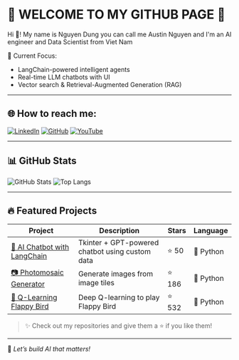 # 👋 WELCOME TO MY GITHUB PAGE 👋
Hi 👋! My name is Nguyen Dung you can call me Austin Nguyen and I'm an AI engineer and Data Scientist from Viet Nam

📌 Current Focus:
- LangChain-powered intelligent agents
- Real-time LLM chatbots with UI
- Vector search & Retrieval-Augmented Generation (RAG)

---

## 🌐 How to reach me:

[![LinkedIn](https://img.shields.io/badge/-LinkedIn-blue?logo=linkedin&style=flat)](https://linkedin.com/in/your-profile)
[![GitHub](https://img.shields.io/badge/-GitHub-black?logo=github&style=flat)](https://github.com/your-username)
[![YouTube](https://img.shields.io/badge/-YouTube-red?logo=youtube&style=flat)](https://youtube.com/@your-channel)

---

## 📊 GitHub Stats

![GitHub Stats](https://github-readme-stats.vercel.app/api?username=your-username&show_icons=true&theme=radical)
![Top Langs](https://github-readme-stats.vercel.app/api/top-langs/?username=your-username&layout=compact&theme=radical)

---

## 🔥 Featured Projects

| Project | Description | Stars | Language |
|--------|-------------|-------|----------|
| [💬 AI Chatbot with LangChain](https://github.com/your-username/ai-chatbot-llms) | Tkinter + GPT-powered chatbot using custom data | ⭐️ 50 | 🐍 Python |
| [📷 Photomosaic Generator](https://github.com/your-username/photomosaic-generator) | Generate images from image tiles | ⭐️ 186 | 🐍 Python |
| [🧠 Q-Learning Flappy Bird](https://github.com/your-username/flappy-bird-deep-q-learning) | Deep Q-learning to play Flappy Bird | ⭐️ 532 | 🐍 Python |

> ✨ Check out my repositories and give them a ⭐️ if you like them!

---

📌 _Let’s build AI that matters!_
